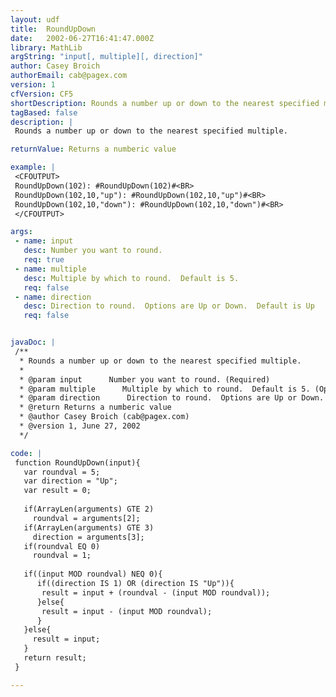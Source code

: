 ```yaml
---
layout: udf
title:  RoundUpDown
date:   2002-06-27T16:41:47.000Z
library: MathLib
argString: "input[, multiple][, direction]"
author: Casey Broich
authorEmail: cab@pagex.com
version: 1
cfVersion: CF5
shortDescription: Rounds a number up or down to the nearest specified multiple.
tagBased: false
description: |
 Rounds a number up or down to the nearest specified multiple.

returnValue: Returns a numberic value

example: |
 <CFOUTPUT>
 RoundUpDown(102): #RoundUpDown(102)#<BR>
 RoundUpDown(102,10,"up"): #RoundUpDown(102,10,"up")#<BR>
 RoundUpDown(102,10,"down"): #RoundUpDown(102,10,"down")#<BR>
 </CFOUTPUT>

args:
 - name: input
   desc: Number you want to round.
   req: true
 - name: multiple
   desc: Multiple by which to round.  Default is 5.
   req: false
 - name: direction
   desc: Direction to round.  Options are Up or Down.  Default is Up
   req: false


javaDoc: |
 /**
  * Rounds a number up or down to the nearest specified multiple.
  * 
  * @param input      Number you want to round. (Required)
  * @param multiple      Multiple by which to round.  Default is 5. (Optional)
  * @param direction      Direction to round.  Options are Up or Down.  Default is Up (Optional)
  * @return Returns a numberic value 
  * @author Casey Broich (cab@pagex.com) 
  * @version 1, June 27, 2002 
  */

code: |
 function RoundUpDown(input){
   var roundval = 5;
   var direction = "Up";
   var result = 0;
 
   if(ArrayLen(arguments) GTE 2) 
     roundval = arguments[2];
   if(ArrayLen(arguments) GTE 3) 
     direction = arguments[3];
   if(roundval EQ 0) 
     roundval = 1;
 
   if((input MOD roundval) NEQ 0){
      if((direction IS 1) OR (direction IS "Up")){
       result = input + (roundval - (input MOD roundval));
      }else{
       result = input - (input MOD roundval);
      }
   }else{
     result = input;
   }
   return result;
 }

---
```


